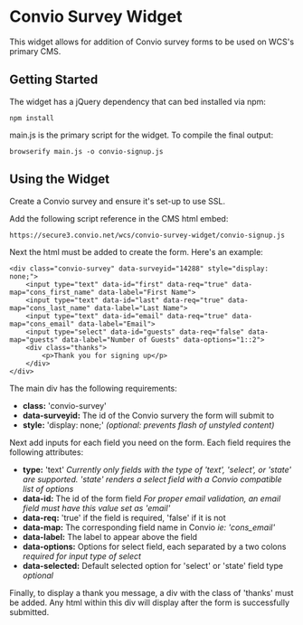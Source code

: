 # Convio Survey Widget
This widget allows for addition of Convio survey forms to be used on WCS's primary CMS.

## Getting Started
The widget has a jQuery dependency that can bed installed via npm:
```
npm install
```

main.js is the primary script for the widget. To compile the final output:
```
browserify main.js -o convio-signup.js
```

## Using the Widget
Create a Convio survey and ensure it's set-up to use SSL.

Add the following script reference in the CMS html embed:

```
https://secure3.convio.net/wcs/convio-survey-widget/convio-signup.js
```

Next the html must be added to create the form. Here's an example:
```
<div class="convio-survey" data-surveyid="14288" style="display: none;">
	<input type="text" data-id="first" data-req="true" data-map="cons_first_name" data-label="First Name">
	<input type="text" data-id="last" data-req="true" data-map="cons_last_name" data-label="Last Name">
	<input type="text" data-id="email" data-req="true" data-map="cons_email" data-label="Email">
	<input type="select" data-id="guests" data-req="false" data-map="guests" data-label="Number of Guests" data-options="1::2">
	<div class="thanks">
		<p>Thank you for signing up</p>
	</div>
</div>
```

The main div has the following requirements:
- **class:** 'convio-survey'
- **data-surveyid:** The id of the Convio survery the form will submit to
- **style:** 'display: none;' *(optional: prevents flash of unstyled content)*

Next add inputs for each field you need on the form. Each field requires the following attributes:
- **type:** 'text' *Currently only fields with the type of 'text', 'select', or 'state' are supported. 'state' renders a select field with a Convio compatible list of options*
- **data-id:** The id of the form field *For proper email validation, an email field must have this value set as 'email'*
- **data-req:** 'true' if the field is required, 'false' if it is not
- **data-map:** The corresponding field name in Convio *ie: 'cons_email'*
- **data-label:** The label to appear above the field
- **data-options:** Options for select field, each separated by a two colons *required for input type of select*
- **data-selected:** Default selected option for 'select' or 'state' field type *optional*

Finally, to display a thank you message, a div with the class of 'thanks' must be added. Any html within this div will display after the form is successfully submitted.